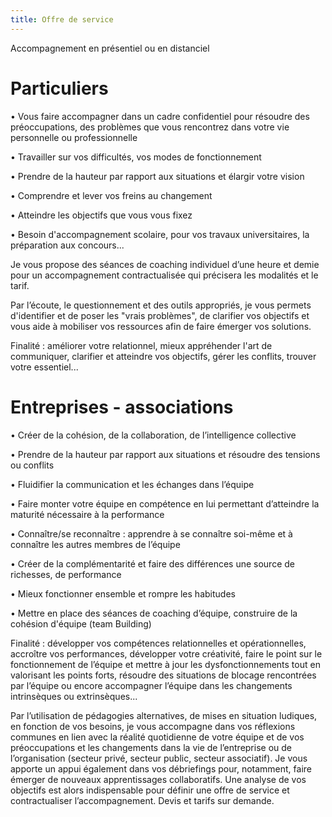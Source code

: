 ```yaml
---
title: Offre de service
---
```


Accompagnement en présentiel ou en distanciel

# Particuliers

•	Vous faire accompagner dans un cadre confidentiel pour résoudre des préoccupations, des problèmes que
vous rencontrez dans votre vie personnelle ou professionnelle

•	Travailler sur vos difficultés, vos modes de fonctionnement

•	Prendre de la hauteur par rapport aux situations et élargir votre vision

•	Comprendre et lever vos freins au changement

•	Atteindre les objectifs que vous vous fixez

•	Besoin d'accompagnement scolaire, pour vos travaux universitaires, la préparation aux concours...

  Je vous propose des séances de coaching individuel d’une heure et demie pour un accompagnement contractualisée qui précisera les modalités et le tarif.

  Par l’écoute, le questionnement et des outils appropriés, je vous permets d'identifier et de poser les "vrais problèmes", de clarifier vos objectifs et vous aide à mobiliser vos ressources afin de faire émerger vos solutions.

Finalité : améliorer votre relationnel, mieux appréhender l'art de communiquer, clarifier et atteindre vos objectifs, gérer les conflits, trouver votre essentiel...

# Entreprises - associations

•	Créer de la cohésion, de la collaboration, de l’intelligence collective

•	Prendre de la hauteur par rapport aux situations et résoudre des tensions ou conflits

•	Fluidifier la communication et les échanges dans l’équipe

•	Faire monter votre équipe en compétence en lui permettant d’atteindre la maturité nécessaire à la performance

•	Connaître/se reconnaître : apprendre à se connaître soi-même et à connaître les autres membres de l’équipe

•	Créer de la complémentarité et faire des différences une source de richesses, de performance
 
• Mieux fonctionner ensemble et rompre les habitudes

• Mettre en place des séances de coaching d’équipe, construire de la cohésion d'équipe (team Building)

Finalité : développer vos compétences relationnelles et opérationnelles, accroître vos performances, développer votre créativité, faire le point sur le fonctionnement de l’équipe et mettre à jour les dysfonctionnements tout en valorisant les points forts, résoudre des situations de blocage rencontrées par l’équipe ou encore accompagner l’équipe dans les changements intrinsèques ou extrinsèques...

  Par l’utilisation de pédagogies alternatives, de mises en situation ludiques, en fonction de vos besoins, je vous accompagne dans vos réflexions communes en lien avec la réalité quotidienne de votre équipe et de vos préoccupations et les changements dans la vie de l’entreprise ou de l’organisation (secteur privé, secteur public, secteur associatif). Je vous apporte un appui également dans vos  débriefings pour, notamment, faire émerger de nouveaux apprentissages collaboratifs. Une analyse de vos objectifs est alors indispensable pour définir une offre de service et contractualiser l’accompagnement. Devis et tarifs sur demande.

